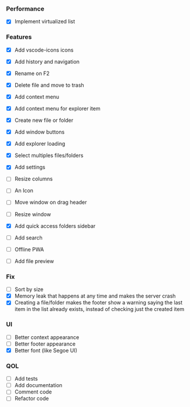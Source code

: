 ### Performance
- [x] Implement virtualized list

### Features
- [x] Add vscode-icons icons
- [x] Add history and navigation
- [x] Rename on F2
- [x] Delete file and move to trash
- [x] Add context menu
- [x] Add context menu for explorer item
- [x] Create new file or folder
- [x] Add window buttons
- [x] Add explorer loading
- [x] Select multiples files/folders
- [x] Add settings
- [ ] Resize columns
- [ ] An Icon
- [ ] Move window on drag header
- [ ] Resize window

- [x] Add quick access folders sidebar
- [ ] Add search
- [ ] Offline PWA
- [ ] Add file preview

### Fix
- [ ] Sort by size
- [x] Memory leak that happens at any time and makes the server crash
- [x] Creating a file/folder makes the footer show a warning saying the last item in the list already exists, instead of checking just the created item

### UI
- [ ] Better context appearance
- [ ] Better footer appearance
- [x] Better font (like Segoe UI)

### QOL
- [ ] Add tests
- [ ] Add documentation
- [ ] Comment code
- [ ] Refactor code